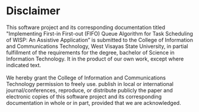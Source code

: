 # Disclaimer
This software project and its corresponding documentation titled
"Implementing First-in First-out (FIFO) Queue Algorithm for Task
Scheduling of WISP: An Assistive Application” is submitted to the
College of Information and Communications Technology, West
Visayas State University, in partial fulfillment of the requirements
for the degree, bachelor of Science in Information Technology. It in
the product of our own work, except where indicated text.
<br><br>
We hereby grant the College of Information and Communications
Technology permission to freely use. publish in local or
international journal/conferences, reproduce, or distribute publicly
the paper and electronic copies of this software project and its
corresponding documentation in whole or in part, provided that we are acknowledged.
